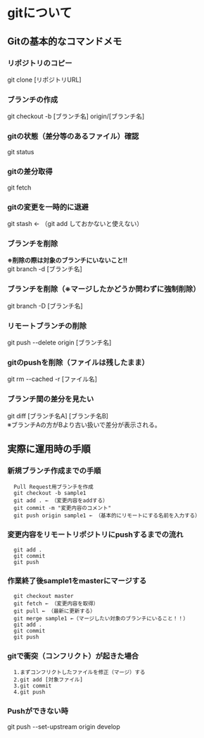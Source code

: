 # gitについて
## Gitの基本的なコマンドメモ
### リポジトリのコピー
git clone [リポジトリURL]

### ブランチの作成
git checkout -b [ブランチ名] origin/[ブランチ名]

### gitの状態（差分等のあるファイル）確認
git status

### gitの差分取得
  git fetch
  
### gitの変更を一時的に退避
  git stash ← （git add しておかないと使えない）

### ブランチを削除
  **※削除の際は対象のブランチにいないこと!!**  
  git branch -d [ブランチ名]

### ブランチを削除（※マージしたかどうか問わずに強制削除）
  git branch -D [ブランチ名]

### リモートブランチの削除
  git push --delete origin [ブランチ名]
  
### gitのpushを削除（ファイルは残したまま）
  git rm --cached -r [ファイル名]
  
### ブランチ間の差分を見たい
  git diff [ブランチ名A] [ブランチ名B]  
  ※ブランチAの方がBより古い扱いで差分が表示される。

## 実際に運用時の手順
### 新規ブランチ作成までの手順
```
  Pull Request用ブランチを作成  
  git checkout -b sample1  
  git add . ← （変更内容をaddする）  
  git commit -m "変更内容のコメント"  
  git push origin sample1 ← （基本的にリモートにする名前を入力する）
```

### 変更内容をリモートリポジトリにpushするまでの流れ
```
  git add .  
  git commit  
  git push  
```

### 作業終了後sample1をmasterにマージする
```
  git checkout master
  git fetch ← （変更内容を取得）
  git pull ← （最新に更新する）
  git merge sample1 ←（マージしたい対象のブランチにいること！！）
  git add .
  git commit
  git push
```

### gitで衝突（コンフリクト）が起きた場合
```
  1.まずコンフリクトしたファイルを修正（マージ）する
  2.git add [対象ファイル]
  3.git commit
  4.git push
```

### Pushができない時
  git push --set-upstream origin develop
